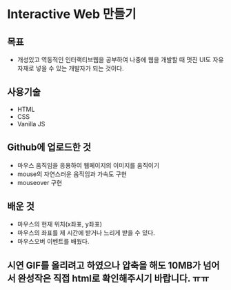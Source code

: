 # Interactive Web 만들기

## 목표
* 개성있고 역동적인 인터랙티브웹을 공부하여 나중에 웹을 개발할 때 멋진 UI도 자유자재로 넣을 수 있는 개발자가 되는 것이다.

## 사용기술
* HTML
* CSS
* Vanilla JS

## Github에 업로드한 것
* 마우스 움직임을 응용하여 웹페이지의 이미지를 움직이기
* mouse의 자연스러운 움직임과 가속도 구현
* mouseover 구현

## 배운 것
* 마우스의 현재 위치(x좌표, y좌표)
* 마우스의 좌표를 제 시간에 받거나 느리게 받을 수 있다.
* 마우스오버 이벤트를 배웠다. 


## **시연 GIF를 올리려고 하였으나 압축을 해도 10MB가 넘어서 완성작은 직접 html로 확인해주시기 바랍니다. ㅠㅠ**
